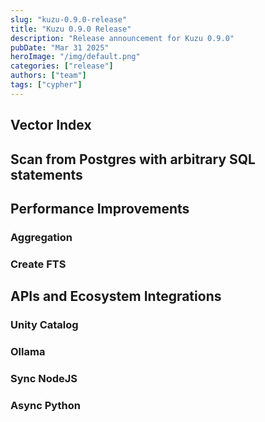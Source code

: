 ```yaml
---
slug: "kuzu-0.9.0-release"
title: "Kuzu 0.9.0 Release"
description: "Release announcement for Kuzu 0.9.0"
pubDate: "Mar 31 2025"
heroImage: "/img/default.png"
categories: ["release"]
authors: ["team"]
tags: ["cypher"]
---
```


## Vector Index

## Scan from Postgres with arbitrary SQL statements

## Performance Improvements
### Aggregation

### Create FTS

## APIs and Ecosystem Integrations
### Unity Catalog

### Ollama

### Sync NodeJS

### Async Python
